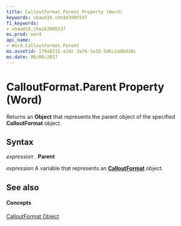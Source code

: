 ```yaml
---
title: CalloutFormat.Parent Property (Word)
keywords: vbawd10.chm163905537
f1_keywords:
- vbawd10.chm163905537
ms.prod: word
api_name:
- Word.CalloutFormat.Parent
ms.assetid: 179a8215-a10c-3a76-3a16-5d6c2a9bd18c
ms.date: 06/08/2017
---
```



# CalloutFormat.Parent Property (Word)

Returns an **Object** that represents the parent object of the specified **CalloutFormat** object.


## Syntax

 _expression_ . **Parent**

 _expression_ A variable that represents an **[CalloutFormat](calloutformat-object-word.md)** object.


## See also


#### Concepts


[CalloutFormat Object](calloutformat-object-word.md)

